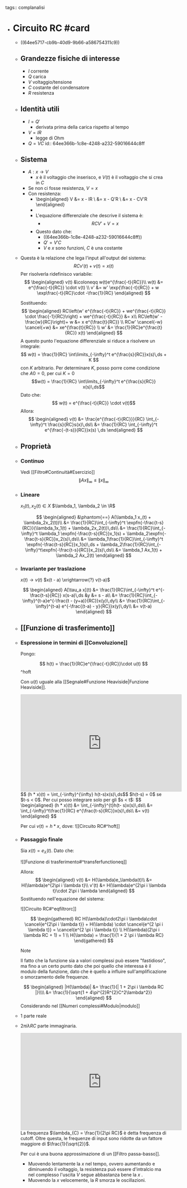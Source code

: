 tags:: complanalisi

- # Circuito RC #card
	- ((64ee5717-cb9b-40d9-9b66-a586754311c9))
	- ## Grandezze fisiche di interesse
		- $I$ corrente
		- $Q$ carica
		- $V$ voltaggio/tensione
		- $C$ costante del condensatore
		- $R$ resistenza
	- ## Identità utili
		- $I = Q'$
			- derivata prima della carica rispetto al tempo
		- $V = IR$
			- legge di Ohm
		- $Q = VC$
		  id:: 64ee366b-1c8e-4248-a232-59016644c8ff
	- ## Sistema
		- $A: x \rightarrow V$
			- $x$ è il voltaggio che inserisco, e $V(t)$ è il voltaggio che si crea in $C$
		- Se non ci fosse resistenza, $V = x$
		- Con resistenza:
			- \begin{aligned}
			  V &= x - IR \\
			  &= x - Q'R \\
			  &= x - CV'R
			  \end{aligned}
			-
			- L'equazione differenziale che descrive il sistema è:
				- $$RCV' + V = x$$
			- Questo dato che:
				- ((64ee366b-1c8e-4248-a232-59016644c8ff))
				- $Q' = V'C$
				- $V$ e $x$ sono funzioni, $C$ è una costante
	- Questa è la relazione che lega l'input all'output del sistema:
	  $$RCv'(t) + v(t) = x(t)$$
	  Per risolverla ridefinisco variabile:
	  $$
	  \begin{aligned}
	  v(t) &\coloneqq w(t)e^{\frac{-t}{RC}}\\
	  w(t) &= e^{\frac{-t}{RC}} \cdot v(t) \\
	  v' &= w' \exp{\frac{-t}{RC}} + w \exp\frac{-t}{RC}\cdot -\frac{1}{RC}
	  \end{aligned}
	  $$
	  
	  Sostituendo:
	  $$
	  \begin{aligned}
	  RC\left(w' e^{\frac{-t}{RC}} + we^{\frac{-t}{RC}} \cdot \frac{-1}{RC}\right) + we^{\frac{-t}{RC}} &= x\\
	  RC\left(w' - \frac{w}{RC}\right)+ w &= x e^{\frac{t}{RC}}  \\
	  RCw' \cancel{-w} \cancel{+w} &= xe^{\frac{t}{RC}} \\
	  w' &= \frac{1}{RC}e^{\frac{t}{RC}} x(t)
	  \end{aligned}
	  $$
	  A questo punto l'equazione differenziale si riduce a risolvere un integrale:
	  $$
	  w(t) = \frac{1}{RC} \int\limits_{-\infty}^t e^{\frac{s}{RC}}x(s)\,ds + K
	  $$
	  con $K$ arbitrario.
	  Per determinare $K$, posso porre come condizione che $A0 = 0$, per cui $K = 0$
	  $$w(t) = \frac{1}{RC} \int\limits_{-\infty}^t e^{\frac{s}{RC}} x(s)\,ds$$
	  Dato che: 
	  $$ w(t) = e^{\frac{-t}{RC}} \cdot v(t)$$
	  Allora:
	  $$
	  \begin{aligned}
	  v(t) &= \frac{e^{\frac{-t}{RC}}}{RC} \int_{-\infty}^t \frac{s}{RC}s(x)\,ds\\
	  &= \frac{1}{RC} \int_{-\infty}^t e^{\frac{-(t-s)}{RC}}x(s) \,ds
	  \end{aligned}
	  $$
	- ## Proprietà
	- ### Continuo
	  
	  Vedi [[Filtro#Continuità#Esercizio]]
	  $$\|Ax\|_\infty \le \|x\|_\infty$$
	- ### Lineare
	  
	  $x_1(t),x_2(t) \in X$
	  $\lambda_1, \lambda_2 \in \R$
	  
	  $$
	  \begin{aligned}
	  &\phantom{==} A(\lambda_1 x_(t) + \lambda_2x_2(t))\\
	  &= \frac{1}{RC}\int_{-\infty}^t \expfn{-\frac{t-s}{RC}}(\lambda_1x_1(t) + \lambda_2x_2(t))\,ds\\
	  &= \frac{1}{RC}\int_{-\infty}^t \lambda_1 \expfn{-\frac{t-s}{RC}}x_1(s) + \lambda_2\expfn{-\frac{t-s}{RC}}x_2(s)\,ds\\
	  &= \lambda_1\frac{1}{RC}\int_{-\infty}^t  \expfn{-\frac{t-s}{RC}}x_1(s)\,ds + \lambda_2\frac{1}{RC}\int_{-\infty}^t\expfn{-\frac{t-s}{RC}}x_2(s)\,ds\\
	  &= \lambda_1 Ax_1(t) + \lambda_2 Ax_2(t)
	  \end{aligned}
	  $$
	- ### Invariante per traslazione
	  
	  $x(t) \rightarrow v(t)$
	  $x(t - a) \xrightarrow{?} v(t-a)$
	  
	  $$
	  \begin{aligned}
	  A[\tau_a x](t) &= \frac{1}{RC}\int_{-\infty}^t e^{-\frac{t-s}{RC}} x(s-a)\,ds &y &= s - a\\
	  &= \frac{1}{RC}\int_{-\infty}^{t-a}e^{-\frac{t - (y+a)}{RC}}x(y)\,dy\\
	  &= \frac{1}{RC}\int_{-\infty}^{t-a} e^{-\frac{(t-a) - y}{RC}}x(y)\,dy\\
	  &= v(t-a)
	  \end{aligned}
	  $$
	- ## [[Funzione di trasferimento]]
	- ### Espressione in termini di [[Convoluzione]]
	  
	  Pongo:
	  
	  $$
	  h(t) = \frac{1}{RC}e^{\frac{-t}{RC}}\cdot u(t)
	  $$
	  ^hoft
	  
	  Con $u(t)$ uguale alla [[Segnale#Funzione Heaviside|Funzione Heaviside]].
	  <iframe class="desmos-graph" src="https://www.desmos.com/calculator/k9zd5s0wxc?embed" width="500" height="300" style="border: 1px solid #ccc" frameborder=0></iframe>
	  $$ (h * x)(t) = \int_{-\infty}^{\infty} h(t-s)x(s)\,ds$$
	  $h(t-s) = 0$ se $t-s < 0$.
	  Per cui posso integrare solo per gli $s < t$:
	  $$
	  \begin{aligned}
	  (h * x)(t) &= \int_{-\infty}^{t}h(t- s)x(s)\,ds\\
	  &= \int_{-\infty}^t\frac{1}{RC} e^{\frac{t-s}{RC}}x(s)\,ds\\
	  &= v(t)
	  \end{aligned}
	  $$
	  
	  Per cui $v(t) = h * x$, dove:
	  ![[Circuito RC#^hoft]]
	- ### Passaggio finale
	  
	  Sia $x(t) = e_\lambda(t)$.
	  Dato che:
	  
	  ![[Funzione di trasferimento#^transferfunctioneq]]
	  
	  Allora:
	  $$
	  \begin{aligned}
	  v(t) &= H(\lambda)e_\lambda(t)\\
	  &= H(\lambda)e^{2\pi i \lambda t}\\
	  v'(t) &= H(\lambda)e^{2\pi i \lambda t}\cdot 2\pi i \lambda
	  \end{aligned}
	  $$
	  Sostituendo nell'equazione del sistema:
	  
	  ![[Circuito RC#^eqfiltrorc]]
	  
	  
	  $$
	  \begin{gathered}
	  RC H(\lambda)\cdot2\pi i \lambda\cdot \cancel{e^{2\pi i \lambda t}} + H(\lambda) \cdot \cancel{e^{2 \pi i \lambda t}} = \cancel{e^{2 \pi i \lambda t}} \\
	  H(\lambda)(2\pi i \lambda RC + 1) = 1 \\
	  H(\lambda) = \frac{1}{1 + 2 \pi i \lambda RC}
	  \end{gathered}
	  $$
	  > [!note]
	  Il fatto che la funzione sia a valori complessi può essere "fastidioso", ma fino a un certo punto dato che poi quello che interessa è il modulo della funzione, dato che è quello a influire sull'amplificazione o smorzamento delle frequenze.
	  
	  $$
	  \begin{aligned}
	  |H(\lambda)| &=  \frac{1}{| 1 + 2\pi i \lambda RC |}\\\\
	  &= \frac{1}{\sqrt{1 + 4\pi^{2}R^{2}C^2\lambda^2}}
	  \end{aligned}
	  $$
	  Considerando nel [[Numeri complessi#Modulo|modulo]]
	- $1$ parte reale
	- $2\pi i \lambda RC$ parte immaginaria.
	  <iframe class="desmos-graph" src="https://www.desmos.com/calculator/4onthbjdxw?embed" width="500" height="300" style="border: 1px solid #ccc" frameborder=0></iframe>
	  La frequenza $\lambda_{C} = \frac{1}{2\pi RC}$ è detta frequenza di cutoff. Oltre questa, le frequenze di input sono ridotte da un fattore maggiore di $\frac{1}{\sqrt{2}}$.
	  
	  Per cui è una buona approssimazione di un [[Filtro passa-basso]].
		- Muovendo lentamente la $x$ nel tempo, ovvero aumentando e diminuendo il voltaggio, la resistenza può essere d'intralcio ma nel complesso l'uscita $V$ segue abbastanza bene la $x$ .
		- Muovendo la $x$ velocemente, la $R$ smorza le oscillazioni.